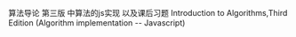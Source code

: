 算法导论 第三版 中算法的js实现 以及课后习题
Introduction to Algorithms,Third Edition (Algorithm implementation -- Javascript)